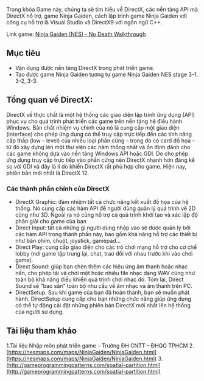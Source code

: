 Trong khóa Game này, chúng ta sẽ tìm hiểu về DirectX, các nền tảng API mà DirectX hỗ trợ, game Ninja Gaiden, cách lập trình game Ninja Gaiden với công cụ hỗ trợ là Visual Studio và DirectX9 với ngôn ngữ C++.
<!--more-->
Link game: [Ninja Gaiden (NES) - No Death Walkthrough](https://www.youtube.com/watch?v=ueeKMQSS4bw&feature=youtu.be&fbclid=IwAR0reolyKRosEbMsZcp85G4tFYrQSbl6LlS1R7hrMBqf5PyeRelqMRmgN8E)

## Mục tiêu
- Vận dụng được nền tảng DirectX trong phát triển game.
- Tạo được game Ninja Gaiden tương tự game Ninja Gaiden NES stage 3-1, 3-2, 3-3. 

## Tổng quan về DirectX:
DirectX về thực chất là một hệ thống các giao diện lập trình ứng dụng (API) phục vụ cho quá trình phát triển các game trên nền tảng hệ điều hành Windows. Bản chất nhiệm vụ chính của nó là cung cấp một giao diện (interface) cho phép ứng dụng có thể truy cập trực tiếp đến các tính năng cấp thấp (low – level) của nhiều loại phần cứng – trong đó có card đồ họa – từ đó xây dựng lên một thư viện các hàm thống nhất và ổn định dành cho các game không dựa vào nền tảng Windows API hoặc GDI. Do cho phép ứng dụng truy cập trực tiếp vào phần cứng nên DirectX nhanh hơn đáng kể so với GDI và đây là lí do khiến DirectX rất phù hợp cho game. Hiện nay, phiên bản mới nhất là DirectX 12.
### Các thành phần chính của DirectX
- DirectX Graphic: đảm nhiệm tất cả chức năng kết xuất đồ họa của hệ thống. Nó cung cấp các hàm API để người dùng quản lý quá trình vẽ 2D cũng như 3D. Ngoài ra nó cũng hỗ trợ cả quá trình khởi tạo và xác lập độ phân giải cho game của bạn
- Direct Input: tất cả những gì người dùng nhập vào sẽ được quản lý bởi các hàm API trong thành phần này, bao gồm khả năng hỗ trợ các thiết bị như bàn phím, chuột, joystick, gamepad…
- Direct Play: cung cấp giao diện cho các trò chơi mạng hỗ trợ cho cơ chế lobby (nơi game tập trung lại, chat, trao đổi với nhau trước khi vào chơi game).
- Dirext Sound: giúp bạn chèn thêm các hiệu ứng âm thanh hoặc nhạc nền, cho phép tải và chơi một hoặc nhiều file nhạc dạng WAV cũng như toàn bộ khả năng điều khiển quá trình chơi nhạc đó. Tóm lại, Direct Sound sẽ "bao sân" toàn bộ nhu cầu về âm nhạc và âm thanh trên PC.    
- DirectSetup. Sau khi game của bạn đã hoàn thành, bạn sẽ muốn phát hành. DirectSetup cung cấp cho bạn những chức năng giúp ứng dụng có thể tự động cài đặt những phiên bản DirectX mới nhất lên hệ thống của người sử dụng. 

## Tài liệu tham khảo
1.Tài liệu Nhập môn phát triển game – Trường ĐH CNTT – ĐHQG TPHCM
2.[https://nesmaps.com/maps/NinjaGaiden/NinjaGaiden.html](https://nesmaps.com/maps/NinjaGaiden/NinjaGaiden.html)
3.[http://gameprogrammingpatterns.com/spatial-partition.html](http://gameprogrammingpatterns.com/spatial-partition.html)